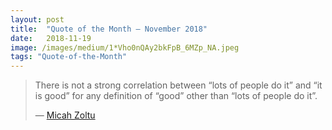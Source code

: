 ```yaml
---
layout:	post
title:	"Quote of the Month — November 2018"
date:	2018-11-19
image: /images/medium/1*Vho0nQAy2bkFpB_6MZp_NA.jpeg
tags: "Quote-of-the-Month"
---
```


  
> There is not a strong correlation between “lots of people do it” and “it is good” for any definition of “good” other than “lots of people do it”.
> 
> — [Micah Zoltu](https://medium.com/u/9e15b5664ca)